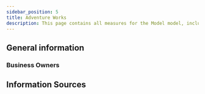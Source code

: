 ```yaml
---
sidebar_position: 5
title: Adventure Works
description: This page contains all measures for the Model model, including the description, format string, and other technical details.
---
```


## General information
### Business Owners

## Information Sources